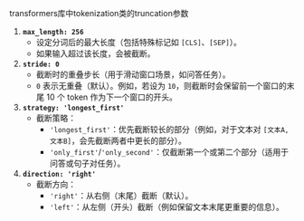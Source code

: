 transformers库中tokenization类的truncation参数
1. **`max_length: 256`**
    - 设定分词后的最大长度（包括特殊标记如 `[CLS]`、`[SEP]`）。
    - 如果输入超过该长度，会被截断。
2. **`stride: 0`**
    - 截断时的重叠步长（用于滑动窗口场景，如问答任务）。
    - `0` 表示无重叠（默认）。例如，若设为 `10`，则截断时会保留前一个窗口的末尾 10 个 token 作为下一个窗口的开头。
3. **`strategy: 'longest_first'`**
    - 截断策略：
        - `'longest_first'`：优先截断较长的部分（例如，对于文本对 `[文本A, 文本B]`，会先截断两者中更长的部分）。
        - `'only_first'`/`'only_second'`：仅截断第一个或第二个部分（适用于问答或句子对任务）。
4. **`direction: 'right'`**
    - 截断方向：
        - `'right'`：从右侧（末尾）截断（默认）。
        - `'left'`：从左侧（开头）截断（例如保留文本末尾更重要的信息）。
